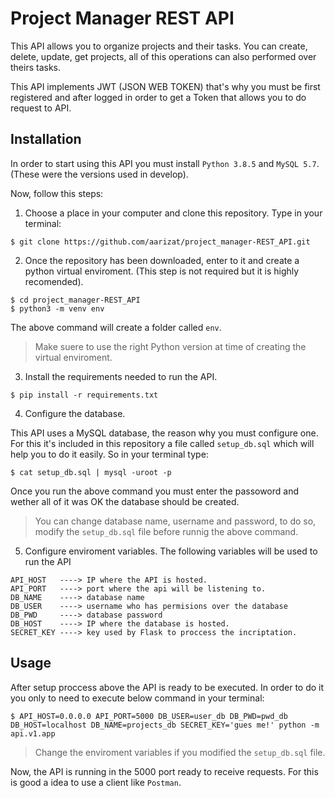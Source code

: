 # Project Manager REST API

This API allows you to organize projects and their tasks. You can create, delete, update, get projects, all of this operations can also performed over theirs tasks. 

This API implements JWT (JSON WEB TOKEN) that's why you must be first registered and after logged in order to get a Token that allows you to do request to API.


## Installation

In order to start using this API you must install `Python 3.8.5` and `MySQL 5.7`. (These were the versions used in develop).

Now, follow this steps:

1. Choose a place in your computer and clone this repository. Type in your terminal:
```
$ git clone https://github.com/aarizat/project_manager-REST_API.git
```
2. Once the repository has been downloaded, enter to it and create a python virtual enviroment. (This step is not required but it is highly recomended).
```
$ cd project_manager-REST_API
$ python3 -m venv env
```
The above command will create a folder called `env`.
> Make suere to use the right Python version at time of creating the virtual enviroment.
3. Install the requirements needed to run the API.
```
$ pip install -r requirements.txt
```
4. Configure the database.

This API uses a MySQL database, the reason why you must configure one. For this it's included in this repository a file called `setup_db.sql` which will help you to do it easily. So in your terminal type:
```
$ cat setup_db.sql | mysql -uroot -p
```
Once you run the above command you must enter the passoword and wether all of it was OK the database should be created.
> You can change database name, username and password, to do so, modify the `setup_db.sql` file before runnig the above command.

5. Configure enviroment variables. The following variables will be used to run the API
```
API_HOST   ----> IP where the API is hosted.
API_PORT   ----> port where the api will be listening to.
DB_NAME    ----> database name
DB_USER    ----> username who has permisions over the database
DB_PWD     ----> database password
DB_HOST    ----> IP where the database is hosted.
SECRET_KEY ----> key used by Flask to proccess the incriptation.
```

## Usage

After setup proccess above the API is ready to be executed. In order to do it you only to need to execute below command in your terminal:
```
$ API_HOST=0.0.0.0 API_PORT=5000 DB_USER=user_db DB_PWD=pwd_db DB_HOST=localhost DB_NAME=projects_db SECRET_KEY='gues me!' python -m api.v1.app
```
> Change the enviroment variables if you modified the `setup_db.sql` file.

Now, the API is running in the 5000 port ready to receive requests. For this is good a idea to use a client like `Postman`.



